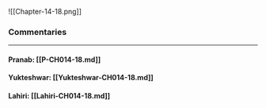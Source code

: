 ![[Chapter-14-18.png]]

### Commentaries

---

#### Pranab: [[P-CH014-18.md]]

#### Yukteshwar: [[Yukteshwar-CH014-18.md]]

#### Lahiri: [[Lahiri-CH014-18.md]]
